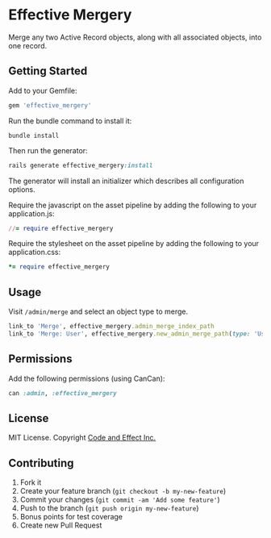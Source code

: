 # Effective Mergery

Merge any two Active Record objects, along with all associated objects, into one record.

## Getting Started

Add to your Gemfile:

```ruby
gem 'effective_mergery'
```

Run the bundle command to install it:

```console
bundle install
```

Then run the generator:

```ruby
rails generate effective_mergery:install
```

The generator will install an initializer which describes all configuration options.

Require the javascript on the asset pipeline by adding the following to your application.js:

```ruby
//= require effective_mergery
```

Require the stylesheet on the asset pipeline by adding the following to your application.css:

```ruby
*= require effective_mergery
```

## Usage

Visit `/admin/merge` and select an object type to merge.

```ruby
link_to 'Merge', effective_mergery.admin_merge_index_path
link_to 'Merge: User', effective_mergery.new_admin_merge_path(type: 'User')
```

## Permissions

Add the following permissions (using CanCan):

```ruby
can :admin, :effective_mergery
```

## License

MIT License. Copyright [Code and Effect Inc.](http://www.codeandeffect.com/)

## Contributing

1. Fork it
2. Create your feature branch (`git checkout -b my-new-feature`)
3. Commit your changes (`git commit -am 'Add some feature'`)
4. Push to the branch (`git push origin my-new-feature`)
5. Bonus points for test coverage
6. Create new Pull Request

